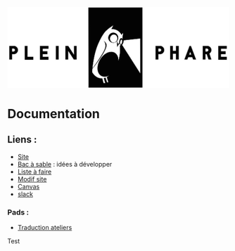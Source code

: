 ![logo](https://raw.githubusercontent.com/pleinphare/documentation/master/media/logo-pleinphare.jpg)

# Documentation

## Liens :

- [Site](https://pleinphare.github.io/pleinphare.xyz)
- [Bac à sable](https://trello.com/b/q0oMA7UR/atelier-plein-phare) : idées à développer
- [Liste à faire](https://github.com/pleinphare/pleinphare.xyz/projects/1)
- [Modif site](https://github.com/pleinphare/pleinphare.xyz/blob/gh-pages/index.html)
- [Canvas](https://app.leanstack.com/canvases/273148)
- [slack](https://pntbr.slack.com/messages/plein-phare)

### Pads :
- [Traduction ateliers](https://public.etherpad-mozilla.org/p/pleinphare-traductionateliers)

Test
